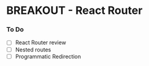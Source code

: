 # BREAKOUT - React Router

### To Do
- [ ] React Router review
- [ ] Nested routes
- [ ] Programmatic Redirection
